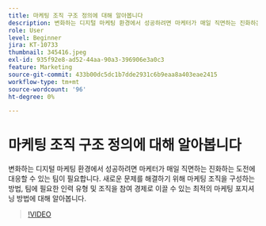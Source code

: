 ```yaml
---
title: 마케팅 조직 구조 정의에 대해 알아봅니다
description: 변화하는 디지털 마케팅 환경에서 성공하려면 마케터가 매일 직면하는 진화하는 도전에 대응할 수 있는 팀이 필요합니다.
role: User
level: Beginner
jira: KT-10733
thumbnail: 345416.jpeg
exl-id: 935f92e8-ad52-44aa-90a3-396906e3a0c3
feature: Marketing
source-git-commit: 433b00dc5dc1b7dde2931c6b9eaa8a403eae2415
workflow-type: tm+mt
source-wordcount: '96'
ht-degree: 0%

---
```


# 마케팅 조직 구조 정의에 대해 알아봅니다

변화하는 디지털 마케팅 환경에서 성공하려면 마케터가 매일 직면하는 진화하는 도전에 대응할 수 있는 팀이 필요합니다. 새로운 문제를 해결하기 위해 마케팅 조직을 구성하는 방법, 팀에 필요한 인력 유형 및 조직을 참여 경제로 이끌 수 있는 최적의 마케팅 포지셔닝 방법에 대해 알아봅니다.

>[!VIDEO](https://video.tv.adobe.com/v/345416/?quality=12&learn=on)
